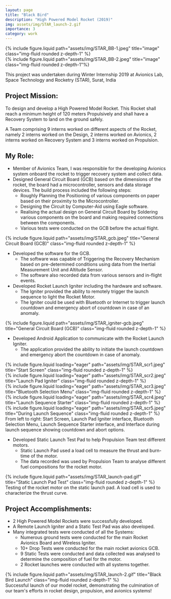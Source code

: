```yaml
---
layout: page
title: "Black Bird"
description: "High Powered Model Rocket (2019)"
img: assets/img/STAR_launch-2.gif
importance: 3
category: work
---
```

<div class="row">
  <div class="col-8 mt-3 mt-md-0">
    {% include figure.liquid path="assets/img/STAR_BB-1.jpeg" title="image" class="img-fluid rounded z-depth-1" %}
  </div>
  <div class="col-4 mt-3 mt-md-0">
    {% include figure.liquid path="assets/img/STAR_BB-2.jpeg" title="image" class="img-fluid rounded z-depth-1"%}
  </div>
</div>

This project was undertaken during Winter Internship 2019 at Avionics Lab, Space Technology and Rocketry (STAR), Surat, India

## Project Mission:
To design and develop a High Powered Model Rocket. This Rocket shall reach a minimum height of 120 meters Propulsively and shall have a Recovery System to land on the ground safely.

A Team comprising 9 interns worked on different aspects of the Rocket, namely 2 interns worked on the Design, 2 interns worked on Avionics, 2 interns worked on Recovery System and 3 interns worked on Propulsion.

## My Role:
* Member of Avionics Team, I was responsible for the developing Avionics system onboard the rocket to trigger recovery system and collect data.
* Designed General Circuit Board (GCB) based on the dimensions of the rocket, the board had a microcontroller, sensors and data storage devices. The build process included the following steps:
    * Roughly Planning the Positioning of various components on paper based on their proximity to the Microcontroller.
    * Designing the Circuit by Computer-Aid using Eagle software.
    * Realising the actual design on General Circuit Board by Soldering various components on the board and making required connections between the components.
    * Various tests were conducted on the GCB before the actual flight.
    
<div class="row">
  <div class="col-sm mt-3 mt-md-0">
    {% include figure.liquid path="assets/img/STAR_gcb.jpeg" title="General Circuit Board (GCB)" class="img-fluid rounded z-depth-1" %}
  </div>
</div>

* Developed the software for the GCB.
    * The software was capable of Triggering the Recovery Mechanism based on pre-determined conditions using data from the Inertial Measurement Unit and Altitude Sensor.
    * The software also recorded data from various sensors and in-flight events.
* Developed Rocket Launch Igniter including the hardware and software.
    * The Igniter provided the ability to remotely trigger the launch sequence to light the Rocket Motor.
    * The Igniter could be used with Bluetooth or Internet to trigger launch countdown and emergency abort of countdown in case of an anomaly.
    
<div class="row">
  <div class="col-sm mt-3 mt-md-0">
    {% include figure.liquid path="assets/img/STAR_igniter-gcb.jpeg" title="General Circuit Board (GCB)" class="img-fluid rounded z-depth-1" %}
  </div>
</div>

* Developed Android Application to communicate with the Rocket Launch Igniter.
    * The application provided the ability to initiate the launch countdown and emergency abort the countdown in case of anomaly.
  

<div class="row">
    <div class="col-sm mt-3 mt-md-0">
        {% include figure.liquid loading="eager" path="assets/img/STAR_scr1.jpeg" title="Start Screen" class="img-fluid rounded z-depth-1" %}
    </div>
    <div class="col-sm mt-3 mt-md-0">
        {% include figure.liquid loading="eager" path="assets/img/STAR_scr2.jpeg" title="Launch Pad Igniter" class="img-fluid rounded z-depth-1" %}
    </div>
    <div class="col-sm mt-3 mt-md-0">
        {% include figure.liquid loading="eager" path="assets/img/STAR_scr3.jpeg" title="Bluetooth Selection Menu" class="img-fluid rounded z-depth-1" %}
    </div>
    <div class="col-sm mt-3 mt-md-0">
        {% include figure.liquid loading="eager" path="assets/img/STAR_scr4.jpeg" title="Launch Sequence Starter" class="img-fluid rounded z-depth-1" %}
    </div>
    <div class="col-sm mt-3 mt-md-0">
        {% include figure.liquid loading="eager" path="assets/img/STAR_scr5.jpeg" title="During Launch Sequence" class="img-fluid rounded z-depth-1" %}
    </div>
</div>
<div class="caption">
    From left to right: Start Screen, Launch Pad Igniter interface, Bluetooth Selection Menu, Launch Sequence Starter interface, and Interface during launch sequence showing countdown and abort options.
</div>

* Developed Static Launch Test Pad to help Propulsion Team test different motors.
  * Static Launch Pad used a load cell to measure the thrust and burn-time of the motor.
  * The data recorded was used by Propulsion Team to analyse different fuel compositions for the rocket motor.

<div class="row">
    <div class="col-sm mt-3 mt-md-0">
        {% include figure.liquid path="assets/img/STAR_launch-pad.gif" title="Static Launch Pad Test" class="img-fluid rounded z-depth-1" %}
    </div>
</div>
<div class="caption">
    Testing of the rocket motor on the static launch pad. A load cell is used to characterize the thrust curve.
</div>

## Project Accomplishments:
* 2 High Powered Model Rockets were successfully developed.
* A Remote Launch Igniter and a Static Test Pad was also developed.
* Many integrated tests were conducted of all the Systems:
  * Numerous ground tests were conducted for the main Rocket Avionics Board and Wireless Igniter.
  * 10+ Drop Tests were conducted for the main rocket avionics GCB.
  * 9 Static Tests were conducted and data collected was analysed to determine the composition of fuel for the motor.
  * 2 Rocket launches were conducted with all systems together.


<div class="row">
    <div class="col-sm mt-3 mt-md-0">
        {% include figure.liquid path="assets/img/STAR_launch-2.gif" title="Black Bird Launch" class="img-fluid rounded z-depth-1" %}
    </div>
    <div class="caption">
        Successful launch of our model rocket, demonstrating the culmination of our team's efforts in rocket design, propulsion, and avionics systems!
    </div>
</div>